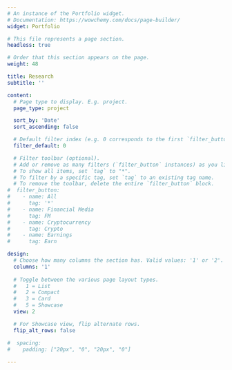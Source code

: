 ```yaml
---
# An instance of the Portfolio widget.
# Documentation: https://wowchemy.com/docs/page-builder/
widget: Portfolio

# This file represents a page section.
headless: true

# Order that this section appears on the page.
weight: 48

title: Research
subtitle: ''

content:
  # Page type to display. E.g. project.
  page_type: project

  sort_by: 'Date'
  sort_ascending: false

  # Default filter index (e.g. 0 corresponds to the first `filter_button` instance below).
  filter_default: 0

  # Filter toolbar (optional).
  # Add or remove as many filters (`filter_button` instances) as you like.
  # To show all items, set `tag` to "*".
  # To filter by a specific tag, set `tag` to an existing tag name.
  # To remove the toolbar, delete the entire `filter_button` block.
#  filter_button:
#    - name: All
#      tag: '*'
#    - name: Financial Media
#      tag: FM
#    - name: Cryptocurrency
#      tag: Crypto
#    - name: Earnings
#      tag: Earn

design:
  # Choose how many columns the section has. Valid values: '1' or '2'.
  columns: '1'
  
  # Toggle between the various page layout types.
  #   1 = List
  #   2 = Compact
  #   3 = Card
  #   5 = Showcase
  view: 2

  # For Showcase view, flip alternate rows.
  flip_alt_rows: false

#  spacing:
#    padding: ["20px", "0", "20px", "0"]
    
---
```

